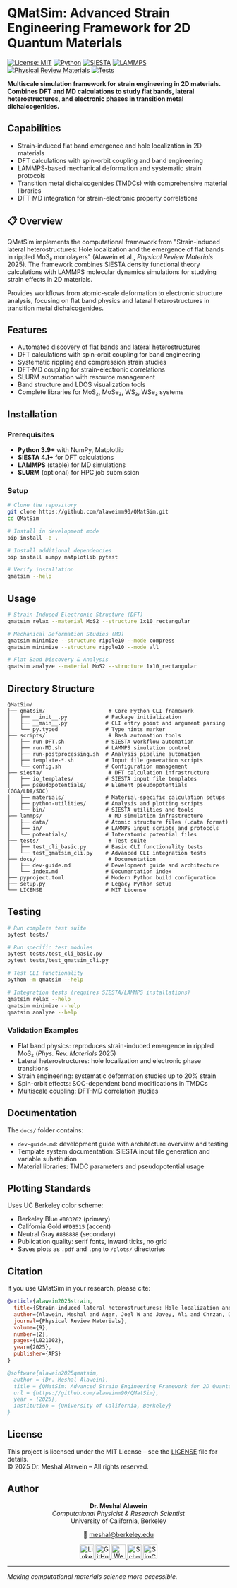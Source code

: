 # QMatSim: Advanced Strain Engineering Framework for 2D Quantum Materials

[![License: MIT](https://img.shields.io/badge/License-MIT-yellow.svg)](https://opensource.org/licenses/MIT)
[![Python](https://img.shields.io/badge/Python-3.9+-blue.svg)](https://www.python.org/)
[![SIESTA](https://img.shields.io/badge/SIESTA-4.1+-green.svg)](https://siesta-project.org/siesta/)
[![LAMMPS](https://img.shields.io/badge/LAMMPS-stable-red.svg)](https://www.lammps.org/)
[![Physical Review Materials](https://img.shields.io/badge/Phys.Rev.Materials-2025-brightgreen.svg)](https://journals.aps.org/prmaterials/)
[![Tests](https://img.shields.io/badge/Tests-Passing-brightgreen.svg)](#testing--validation)

**Multiscale simulation framework for strain engineering in 2D materials. Combines DFT and MD calculations to study flat bands, lateral heterostructures, and electronic phases in transition metal dichalcogenides.**

## Capabilities

- Strain-induced flat band emergence and hole localization in 2D materials
- DFT calculations with spin-orbit coupling and band engineering  
- LAMMPS-based mechanical deformation and systematic strain protocols
- Transition metal dichalcogenides (TMDCs) with comprehensive material libraries
- DFT-MD integration for strain-electronic property correlations

## 📋 Overview

QMatSim implements the computational framework from "Strain-induced lateral heterostructures: Hole localization and the emergence of flat bands in rippled MoS₂ monolayers" (Alawein et al., *Physical Review Materials* 2025). The framework combines SIESTA density functional theory calculations with LAMMPS molecular dynamics simulations for studying strain effects in 2D materials.

Provides workflows from atomic-scale deformation to electronic structure analysis, focusing on flat band physics and lateral heterostructures in transition metal dichalcogenides.

## Features

- Automated discovery of flat bands and lateral heterostructures
- DFT calculations with spin-orbit coupling for band engineering
- Systematic rippling and compression strain studies
- DFT-MD coupling for strain-electronic correlations
- SLURM automation with resource management
- Band structure and LDOS visualization tools
- Complete libraries for MoS₂, MoSe₂, WS₂, WSe₂ systems

## Installation

### Prerequisites
- **Python 3.9+** with NumPy, Matplotlib
- **SIESTA 4.1+** for DFT calculations
- **LAMMPS** (stable) for MD simulations
- **SLURM** (optional) for HPC job submission

### Setup
```bash
# Clone the repository
git clone https://github.com/alaweimm90/QMatSim.git
cd QMatSim

# Install in development mode
pip install -e .

# Install additional dependencies
pip install numpy matplotlib pytest

# Verify installation
qmatsim --help
```

## Usage

```bash
# Strain-Induced Electronic Structure (DFT)
qmatsim relax --material MoS2 --structure 1x10_rectangular

# Mechanical Deformation Studies (MD)
qmatsim minimize --structure ripple10 --mode compress
qmatsim minimize --structure ripple10 --mode all

# Flat Band Discovery & Analysis
qmatsim analyze --material MoS2 --structure 1x10_rectangular
```

## Directory Structure

```
QMatSim/
├── qmatsim/                    # Core Python CLI framework
│   ├── __init__.py            # Package initialization
│   ├── __main__.py            # CLI entry point and argument parsing
│   └── py.typed               # Type hints marker
├── scripts/                    # Bash automation tools
│   ├── run-DFT.sh             # SIESTA workflow automation
│   ├── run-MD.sh              # LAMMPS simulation control
│   ├── run-postprocessing.sh  # Analysis pipeline automation
│   ├── template-*.sh          # Input file generation scripts
│   └── config.sh              # Configuration management
├── siesta/                     # DFT calculation infrastructure
│   ├── io_templates/          # SIESTA input file templates
│   ├── pseudopotentials/      # Element pseudopotentials (GGA/LDA/SOC)
│   ├── materials/             # Material-specific calculation setups
│   ├── python-utilities/      # Analysis and plotting scripts
│   └── bin/                   # SIESTA utilities and tools
├── lammps/                     # MD simulation infrastructure
│   ├── data/                  # Atomic structure files (.data format)
│   ├── in/                    # LAMMPS input scripts and protocols
│   └── potentials/            # Interatomic potential files
├── tests/                      # Test suite
│   ├── test_cli_basic.py      # Basic CLI functionality tests
│   └── test_qmatsim_cli.py    # Advanced CLI integration tests
├── docs/                       # Documentation
│   ├── dev-guide.md           # Development guide and architecture
│   └── index.md               # Documentation index
├── pyproject.toml             # Modern Python build configuration
├── setup.py                   # Legacy Python setup
└── LICENSE                    # MIT License
```

## Testing

```bash
# Run complete test suite
pytest tests/

# Run specific test modules
pytest tests/test_cli_basic.py
pytest tests/test_qmatsim_cli.py

# Test CLI functionality
python -m qmatsim --help

# Integration tests (requires SIESTA/LAMMPS installations)
qmatsim relax --help
qmatsim minimize --help
qmatsim analyze --help
```

### Validation Examples
- Flat band physics: reproduces strain-induced emergence in rippled MoS₂ (*Phys. Rev. Materials* 2025)
- Lateral heterostructures: hole localization and electronic phase transitions
- Strain engineering: systematic deformation studies up to 20% strain
- Spin-orbit effects: SOC-dependent band modifications in TMDCs
- Multiscale coupling: DFT-MD correlation studies

## Documentation

The `docs/` folder contains:
- `dev-guide.md`: development guide with architecture overview and testing
- Template system documentation: SIESTA input file generation and variable substitution
- Material libraries: TMDC parameters and pseudopotential usage

## Plotting Standards

Uses UC Berkeley color scheme:
- Berkeley Blue `#003262` (primary)
- California Gold `#FDB515` (accent)  
- Neutral Gray `#888888` (secondary)
- Publication quality: serif fonts, inward ticks, no grid
- Saves plots as `.pdf` and `.png` to `/plots/` directories

## Citation

If you use QMatSim in your research, please cite:

```bibtex
@article{alawein2025strain,
  title={Strain-induced lateral heterostructures: Hole localization and the emergence of flat bands in rippled MoS₂ monolayers},
  author={Alawein, Meshal and Ager, Joel W and Javey, Ali and Chrzan, DC},
  journal={Physical Review Materials},
  volume={9},
  number={2},
  pages={L021002},
  year={2025},
  publisher={APS}
}

@software{alawein2025qmatsim,
  author = {Dr. Meshal Alawein},
  title = {QMatSim: Advanced Strain Engineering Framework for 2D Quantum Materials},
  url = {https://github.com/alaweimm90/QMatSim},
  year = {2025},
  institution = {University of California, Berkeley}
}
```

## License

This project is licensed under the MIT License – see the [LICENSE](LICENSE) file for details.  
© 2025 Dr. Meshal Alawein – All rights reserved.

## Author

<div align="center">
<strong>Dr. Meshal Alawein</strong><br/>
<em>Computational Physicist & Research Scientist</em><br/>
University of California, Berkeley

📧 <a href="mailto:meshal@berkeley.edu" style="color:#003262;">meshal@berkeley.edu</a>

<a href="https://www.linkedin.com/in/meshal-alawein" title="LinkedIn">
  <img src="https://img.shields.io/badge/LinkedIn-0077B5?style=flat&logo=linkedin&logoColor=white" alt="LinkedIn" height="32" />
</a>
<a href="https://github.com/alaweimm90" title="GitHub">
  <img src="https://img.shields.io/badge/GitHub-181717?style=flat&logo=github&logoColor=white" alt="GitHub" height="32" />
</a>
<a href="https://malawein.com" title="Website">
  <img src="https://img.shields.io/badge/Website-003262?style=flat&logo=googlechrome&logoColor=white" alt="Website" height="32" />
</a>
<a href="https://scholar.google.com/citations?user=IB_E6GQAAAAJ&hl=en" title="Google Scholar">
  <img src="https://img.shields.io/badge/Scholar-4285F4?style=flat&logo=googlescholar&logoColor=white" alt="Scholar" height="32" />
</a>
<a href="https://simcore.dev" title="SimCore">
  <img src="https://img.shields.io/badge/SimCore-FDB515?style=flat&logo=atom&logoColor=white" alt="SimCore" height="32" />
</a>
</div>

---

*Making computational materials science more accessible.*